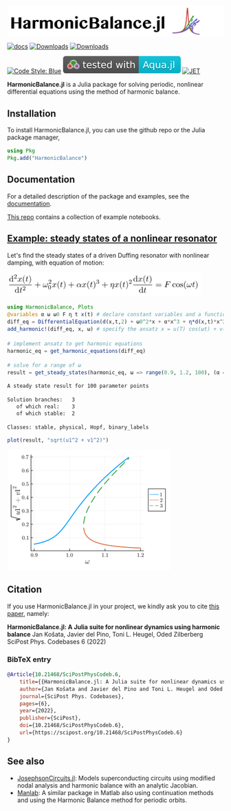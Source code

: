 <img src="./logo.png" width="750" align="top">

[![docs](https://img.shields.io/badge/docs-online-blue.svg)](https://quantumengineeredsystems.github.io/HarmonicBalance.jl/)
[![Downloads](https://img.shields.io/badge/dynamic/json?url=http%3A%2F%2Fjuliapkgstats.com%2Fapi%2Fv1%2Ftotal_downloads%2FHarmonicBalance&query=total_requests&label=Downloads)](https://juliapkgstats.com/pkg/HarmonicBalance)
[![Downloads](https://img.shields.io/badge/dynamic/json?url=http%3A%2F%2Fjuliapkgstats.com%2Fapi%2Fv1%2Fmonthly_downloads%2FHarmonicBalance&query=total_requests&suffix=%2Fmonth&label=Downloads)](https://juliapkgstats.com/pkg/HarmonicBalance)

[![Code Style: Blue](https://img.shields.io/badge/code%20style-blue-4495d1.svg)](https://github.com/invenia/BlueStyle)
[![Aqua QA](https://raw.githubusercontent.com/JuliaTesting/Aqua.jl/master/badge.svg)](https://github.com/JuliaTesting/Aqua.jl)
[![JET](https://img.shields.io/badge/%E2%9C%88%EF%B8%8F%20tested%20with%20-%20JET.jl%20-%20red)](https://github.com/aviatesk/JET.jl)


**HarmonicBalance.jl** is a Julia package for solving periodic, nonlinear differential equations using the method of harmonic balance.

## Installation

To install HarmonicBalance.jl, you can use the github repo or the Julia package manager,
```julia
using Pkg
Pkg.add("HarmonicBalance")
```

## Documentation

For a detailed description of the package and examples, see the [documentation](https://quantumengineeredsystems.github.io/HarmonicBalance.jl).

[This repo](https://github.com/quantumengineeredsystems/HarmonicBalance-notebooks) contains a collection of example notebooks.

## [Example: steady states of a nonlinear resonator](https://quantumengineeredsystems.github.io/HarmonicBalance.jl/dev/tutorials/steady_states)
Let's find the steady states of a driven Duffing resonator with nonlinear damping, with equation of motion:

<img src="/docs/images/github_readme_eq.png" width="450">

```julia
using HarmonicBalance, Plots
@variables α ω ω0 F η t x(t) # declare constant variables and a function x(t)
diff_eq = DifferentialEquation(d(x,t,2) + ω0^2*x + α*x^3 + η*d(x,t)*x^2 ~ F*cos(ω*t), x)
add_harmonic!(diff_eq, x, ω) # specify the ansatz x = u(T) cos(ωt) + v(T) sin(ωt)

# implement ansatz to get harmonic equations
harmonic_eq = get_harmonic_equations(diff_eq)

# solve for a range of ω
result = get_steady_states(harmonic_eq, ω => range(0.9, 1.2, 100), (α => 1., ω0 => 1.0, F => 0.01, η => 0.1))
```
```
A steady state result for 100 parameter points

Solution branches:   3
   of which real:    3
   of which stable:  2

Classes: stable, physical, Hopf, binary_labels
```

```julia
plot(result, "sqrt(u1^2 + v1^2)")
```

<img src="/docs/images/github_readme_plot.png">

## Citation

If you use HarmonicBalance.jl in your project, we kindly ask you to cite [this paper](https://scipost.org/SciPostPhysCodeb.6), namely:

**HarmonicBalance.jl: A Julia suite for nonlinear dynamics using harmonic balance**
Jan Košata, Javier del Pino, Toni L. Heugel, Oded Zilberberg
SciPost Phys. Codebases 6 (2022) 

### BibTeX entry

```bibtex
@Article{10.21468/SciPostPhysCodeb.6,
    title={{HarmonicBalance.jl: A Julia suite for nonlinear dynamics using harmonic balance}},
    author={Jan Košata and Javier del Pino and Toni L. Heugel and Oded Zilberberg},
    journal={SciPost Phys. Codebases},
    pages={6},
    year={2022},
    publisher={SciPost},
    doi={10.21468/SciPostPhysCodeb.6},
    url={https://scipost.org/10.21468/SciPostPhysCodeb.6}
}
```

## See also

- [JosephsonCircuits.jl](https://github.com/kpobrien/JosephsonCircuits.jl): Models superconducting circuits using modified nodal analysis and harmonic balance with an analytic Jacobian.
- [Manlab](https://manlab.lma.cnrs-mrs.fr/spip/): A similar package in Matlab also using continuation methods and using the Harmonic Balance method for periodic orbits.
